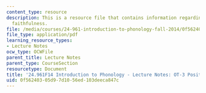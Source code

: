 ```yaml
---
content_type: resource
description: This is a resource file that contains information regarding positional
  faithfulness.
file: /media/courses/24-961-introduction-to-phonology-fall-2014/0f56240305d97d1056ed103deeca847c_MIT24_961F14_Lecture8.pdf
file_type: application/pdf
learning_resource_types:
- Lecture Notes
ocw_type: OCWFile
parent_title: Lecture Notes
parent_type: CourseSection
resourcetype: Document
title: '24.961F14 Introduction to Phonology - Lecture Notes: OT-3 Positional Faithfulness'
uid: 0f562403-05d9-7d10-56ed-103deeca847c
---
```

